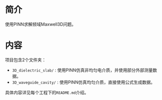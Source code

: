 # 简介
使用PINN求解频域Maxwell3D问题。

# 内容
项目包含2个文件夹：
- `3D_dielectric_slab/` : 使用PINN仿真非均匀电介质，并使用部分外部测量数据。
- `3D_waveguide_cavity/` : 使用PINN仿真均匀介质，直接使用公式生成数据。

具体内容详见每个工程下的`README.md`介绍。


